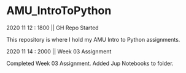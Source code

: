 # AMU_IntroToPython
2020 11 12 : 1800 || GH Repo Started

This repository is where I hold my AMU Intro to Python assignments.  

2020 11 14 : 2000 || Week 03 Assignment

Completed Week 03 Assignment.  Added Jup Notebooks to folder.  
